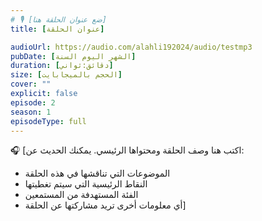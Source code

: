 ```yaml
---
# 🎙️ [ضع عنوان الحلقة هنا]
title: [عنوان الحلقة]

audioUrl: https://audio.com/alahli192024/audio/testmp3
pubDate: [الشهر اليوم السنة]
duration: [دقائق:ثواني]
size: [الحجم بالميجابايت]
cover: ""
explicit: false
episode: 2
season: 1
episodeType: full
---
```


🎧 [اكتب هنا وصف الحلقة ومحتواها الرئيسي. يمكنك الحديث عن:
- الموضوعات التي تناقشها في هذه الحلقة
- النقاط الرئيسية التي سيتم تغطيتها
- الفئة المستهدفة من المستمعين
- أي معلومات أخرى تريد مشاركتها عن الحلقة]
